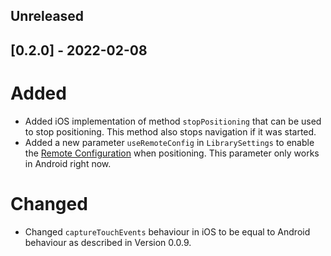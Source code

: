 ## Unreleased

## [0.2.0] - 2022-02-08

# Added

* Added iOS implementation of method `stopPositioning` that can be used to stop positioning. This method also stops navigation if it was started.
* Added a new parameter `useRemoteConfig` in `LibrarySettings` to enable the [Remote Configuration](https://situm.com/docs/07-remote-configuration/) when positioning. This parameter only works in Android right now.

# Changed
* Changed `captureTouchEvents` behaviour in iOS to be equal to Android behaviour as described in Version 0.0.9. 

